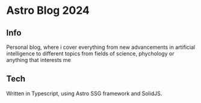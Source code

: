 # Astro Blog 2024

## Info

Personal blog, where i cover everything from new advancements in artificial intelligence to different topics from fields of science, phychology or anything that interests me

## Tech

Written in Typescript, using Astro SSG framework and SolidJS.
